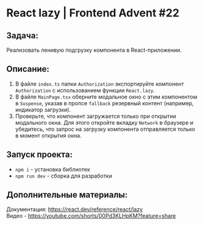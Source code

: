 # React lazy | Frontend Advent #22

## Задача:
Реализовать ленивую подгрузку компонента в React-приложении.

## Описание:
1. В файле `index.ts` папки `Authorization` экспортируйте компонент `Authorization` с использованием функции `React.lazy`.
2. В файле `MainPage.tsx` оберните модальное окно с этим компонентом в `Suspense`, указав в пропсе `fallback` резервный контент (например, индикатор загрузки).
3. Проверьте, что компонент загружается только при открытии модального окна. Для этого откройте вкладку `Network` в браузере и убедитесь, что запрос на загрузку компонента отправляется только в момент открытия окна.

## Запуск проекта:
* `npm i` - установка библиотек
* `npm run dev` - сборка для разработки

## Дополнительные материалы:
Документация: https://react.dev/reference/react/lazy  
Видео - https://youtube.com/shorts/00Pd3KLHpKM?feature=share
